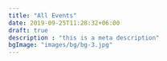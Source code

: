 ```yaml
---
title: "All Events"
date: 2019-09-25T11:28:32+06:00
draft: true
description : "this is a meta description"
bgImage: "images/bg/bg-3.jpg"
---
```


